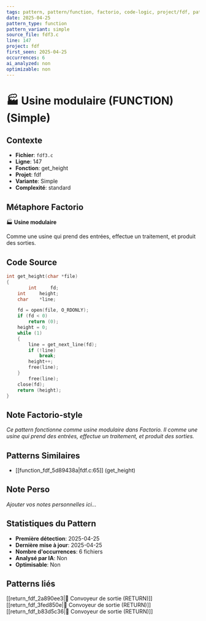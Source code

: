 ```yaml
---
tags: pattern, pattern/function, factorio, code-logic, project/fdf, pattern/variant/simple
date: 2025-04-25
pattern_type: function
pattern_variant: simple
source_file: fdf3.c
line: 147
project: fdf
first_seen: 2025-04-25
occurrences: 6
ai_analyzed: non
optimizable: non
---
```


# 🏭 Usine modulaire (FUNCTION) (Simple)

## Contexte
- **Fichier**: `fdf3.c`
- **Ligne**: 147
- **Fonction**: get_height
- **Projet**: fdf
- **Variante**: Simple
- **Complexité**: standard

## Métaphore Factorio
🏭 **Usine modulaire**

Comme une usine qui prend des entrées, effectue un traitement, et produit des sorties.

## Code Source
```c
int get_height(char *file)
{
        int		fd;
	int		height;
	char	*line;

	fd = open(file, O_RDONLY);
	if (fd < 0)
		return (0);
	height = 0;
	while (1)
	{
		line = get_next_line(fd);
		if (!line)
			break;
		height++;
		free(line);
	}
        free(line);
	close(fd);
	return (height);
}
```

## Note Factorio-style
*Ce pattern fonctionne comme usine modulaire dans Factorio. Il comme une usine qui prend des entrées, effectue un traitement, et produit des sorties.*

## Patterns Similaires
- [[function_fdf_5d89438a|fdf.c:65]] (get_height)

## Note Perso
*Ajouter vos notes personnelles ici...*

## Statistiques du Pattern
- **Première détection**: 2025-04-25
- **Dernière mise à jour**: 2025-04-25
- **Nombre d'occurrences**: 6 fichiers
- **Analysé par IA**: Non
- **Optimisable**: Non

## Patterns liés
[[return_fdf_2a890ee3|🚚 Convoyeur de sortie (RETURN)]]
[[return_fdf_3fed850e|🚚 Convoyeur de sortie (RETURN)]]
[[return_fdf_b83d5c36|🚚 Convoyeur de sortie (RETURN)]]
